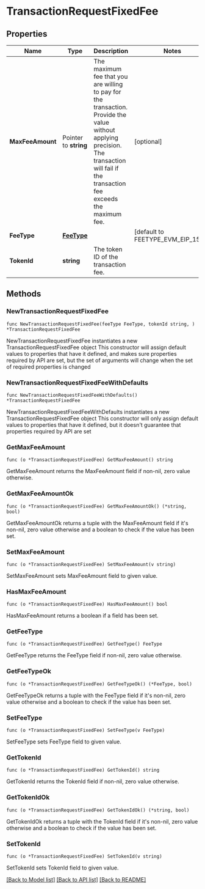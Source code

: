 # TransactionRequestFixedFee

## Properties

Name | Type | Description | Notes
------------ | ------------- | ------------- | -------------
**MaxFeeAmount** | Pointer to **string** | The maximum fee that you are willing to pay for the transaction. Provide the value without applying precision. The transaction will fail if the transaction fee exceeds the maximum fee. | [optional] 
**FeeType** | [**FeeType**](FeeType.md) |  | [default to FEETYPE_EVM_EIP_1559]
**TokenId** | **string** | The token ID of the transaction fee. | 

## Methods

### NewTransactionRequestFixedFee

`func NewTransactionRequestFixedFee(feeType FeeType, tokenId string, ) *TransactionRequestFixedFee`

NewTransactionRequestFixedFee instantiates a new TransactionRequestFixedFee object
This constructor will assign default values to properties that have it defined,
and makes sure properties required by API are set, but the set of arguments
will change when the set of required properties is changed

### NewTransactionRequestFixedFeeWithDefaults

`func NewTransactionRequestFixedFeeWithDefaults() *TransactionRequestFixedFee`

NewTransactionRequestFixedFeeWithDefaults instantiates a new TransactionRequestFixedFee object
This constructor will only assign default values to properties that have it defined,
but it doesn't guarantee that properties required by API are set

### GetMaxFeeAmount

`func (o *TransactionRequestFixedFee) GetMaxFeeAmount() string`

GetMaxFeeAmount returns the MaxFeeAmount field if non-nil, zero value otherwise.

### GetMaxFeeAmountOk

`func (o *TransactionRequestFixedFee) GetMaxFeeAmountOk() (*string, bool)`

GetMaxFeeAmountOk returns a tuple with the MaxFeeAmount field if it's non-nil, zero value otherwise
and a boolean to check if the value has been set.

### SetMaxFeeAmount

`func (o *TransactionRequestFixedFee) SetMaxFeeAmount(v string)`

SetMaxFeeAmount sets MaxFeeAmount field to given value.

### HasMaxFeeAmount

`func (o *TransactionRequestFixedFee) HasMaxFeeAmount() bool`

HasMaxFeeAmount returns a boolean if a field has been set.

### GetFeeType

`func (o *TransactionRequestFixedFee) GetFeeType() FeeType`

GetFeeType returns the FeeType field if non-nil, zero value otherwise.

### GetFeeTypeOk

`func (o *TransactionRequestFixedFee) GetFeeTypeOk() (*FeeType, bool)`

GetFeeTypeOk returns a tuple with the FeeType field if it's non-nil, zero value otherwise
and a boolean to check if the value has been set.

### SetFeeType

`func (o *TransactionRequestFixedFee) SetFeeType(v FeeType)`

SetFeeType sets FeeType field to given value.


### GetTokenId

`func (o *TransactionRequestFixedFee) GetTokenId() string`

GetTokenId returns the TokenId field if non-nil, zero value otherwise.

### GetTokenIdOk

`func (o *TransactionRequestFixedFee) GetTokenIdOk() (*string, bool)`

GetTokenIdOk returns a tuple with the TokenId field if it's non-nil, zero value otherwise
and a boolean to check if the value has been set.

### SetTokenId

`func (o *TransactionRequestFixedFee) SetTokenId(v string)`

SetTokenId sets TokenId field to given value.



[[Back to Model list]](../README.md#documentation-for-models) [[Back to API list]](../README.md#documentation-for-api-endpoints) [[Back to README]](../README.md)


